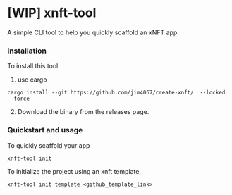 # [WIP] xnft-tool

A simple CLI tool to help you quickly scaffold an xNFT app.

### installation
To install this tool

1. use cargo
```shell
cargo install --git https://github.com/jim4067/create-xnft/  --locked --force
```

2. Download the binary from the releases page.  

### Quickstart and usage

To quickly scaffold your app

```shell 
xnft-tool init 
```

To initialize the project using an xnft template, 
```shell
xnft-tool init template <github_template_link>
```
